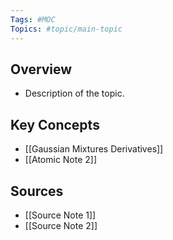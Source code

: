 ```yaml
---
Tags: #MOC
Topics: #topic/main-topic
---
```

## Overview
- Description of the topic.

## Key Concepts
- [[Gaussian Mixtures Derivatives]]
- [[Atomic Note 2]]

## Sources
- [[Source Note 1]]
- [[Source Note 2]]
